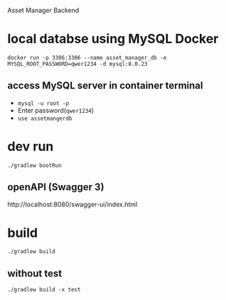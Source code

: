 Asset Manager Backend

# local databse using MySQL Docker

`docker run -p 3306:3306 --name asset_manager_db -e MYSQL_ROOT_PASSWORD=qwer1234 -d mysql:8.0.23`

## access MySQL server in container terminal

- `mysql -u root -p`
- Enter password(`qwer1234`)
- `use assetmangerdb`

# dev run

`./gradlew bootRun`

## openAPI (Swagger 3)

http://localhost:8080/swagger-ui/index.html

# build

`./gradlew build`

## without test

`./gradlew build -x test`
